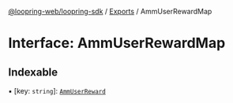 [@loopring-web/loopring-sdk](../README.md) / [Exports](../modules.md) / AmmUserRewardMap

# Interface: AmmUserRewardMap

## Indexable

▪ [key: `string`]: [`AmmUserReward`](AmmUserReward.md)
